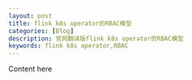 ```yaml
---
layout: post
title: flink k8s operator的RBAC模型
categories: [Blog]
description: 官网翻译版flink k8s operator的RBAC模型
keywords: flink k8s operator,RBAC
---
```


Content here
